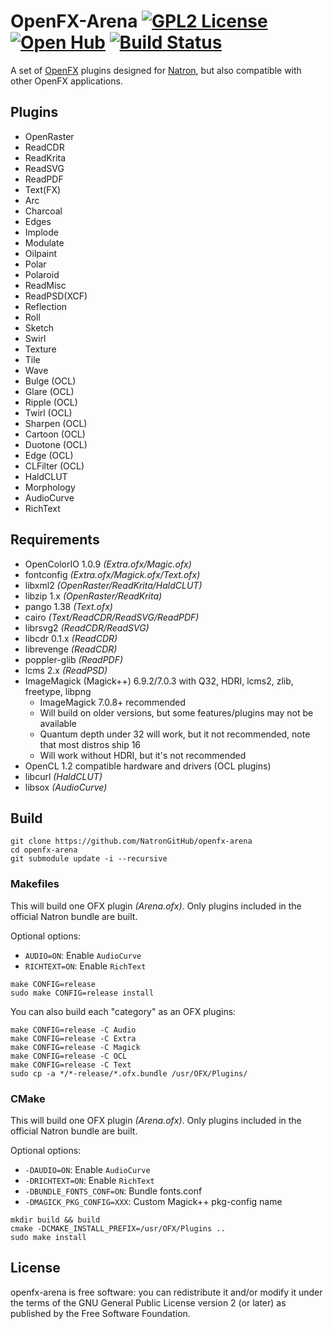 # OpenFX-Arena [![GPL2 License](http://img.shields.io/:license-gpl2-blue.svg?style=flat-square)](https://github.com/NatronGitHub/openfx-arena/blob/master/LICENSE) [![Open Hub](https://www.openhub.net/p/openfx-arena/widgets/project_thin_badge?format=gif&ref=Thin+badge)](https://www.openhub.net/p/openfx-arena?ref=Thin+badge) [![Build Status](https://travis-ci.org/NatronGitHub/openfx-arena.svg)](https://travis-ci.org/NatronGitHub/openfx-arena)

A set of [OpenFX](http://openfx.sf.net) plugins designed for [Natron](http://natron.fr), but also compatible with other OpenFX applications.

## Plugins

 * OpenRaster
 * ReadCDR
 * ReadKrita
 * ReadSVG
 * ReadPDF
 * Text(FX)
 * Arc
 * Charcoal
 * Edges
 * Implode
 * Modulate
 * Oilpaint
 * Polar
 * Polaroid
 * ReadMisc
 * ReadPSD(XCF)
 * Reflection
 * Roll
 * Sketch
 * Swirl
 * Texture
 * Tile
 * Wave
 * Bulge (OCL)
 * Glare (OCL)
 * Ripple (OCL)
 * Twirl (OCL)
 * Sharpen (OCL)
 * Cartoon (OCL)
 * Duotone (OCL)
 * Edge (OCL)
 * CLFilter (OCL)
 * HaldCLUT
 * Morphology
 * AudioCurve
 * RichText

## Requirements

 * OpenColorIO 1.0.9 *(Extra.ofx/Magic.ofx)*
 * fontconfig *(Extra.ofx/Magick.ofx/Text.ofx)*
 * libxml2 *(OpenRaster/ReadKrita/HaldCLUT)*
 * libzip 1.x *(OpenRaster/ReadKrita)*
 * pango 1.38 *(Text.ofx)*
 * cairo *(Text/ReadCDR/ReadSVG/ReadPDF)*
 * librsvg2 *(ReadCDR/ReadSVG)*
 * libcdr 0.1.x *(ReadCDR)*
 * librevenge *(ReadCDR)*
 * poppler-glib *(ReadPDF)*
 * lcms 2.x *(ReadPSD)*
 * ImageMagick (Magick++) 6.9.2/7.0.3 with Q32, HDRI, lcms2, zlib, freetype, libpng
   * ImageMagick 7.0.8+ recommended
   * Will build on older versions, but some features/plugins may not be available
   * Quantum depth under 32 will work, but it not recommended, note that most distros ship 16
   * Will work without HDRI, but it's not recommended
 * OpenCL 1.2 compatible hardware and drivers (OCL plugins)
 * libcurl *(HaldCLUT)*
 * libsox *(AudioCurve)*

## Build

```
git clone https://github.com/NatronGitHub/openfx-arena
cd openfx-arena
git submodule update -i --recursive
```

### Makefiles

This will build one OFX plugin *(Arena.ofx)*. Only plugins included in the official Natron bundle are built.

Optional options:

  * ``AUDIO=ON``: Enable ``AudioCurve``
  * ``RICHTEXT=ON``: Enable ``RichText``

```
make CONFIG=release
sudo make CONFIG=release install
```

You can also build each "category" as an OFX plugins:

```
make CONFIG=release -C Audio
make CONFIG=release -C Extra
make CONFIG=release -C Magick
make CONFIG=release -C OCL
make CONFIG=release -C Text
sudo cp -a */*-release/*.ofx.bundle /usr/OFX/Plugins/
```

### CMake

This will build one OFX plugin *(Arena.ofx)*. Only plugins included in the official Natron bundle are built.

Optional options:

  * ``-DAUDIO=ON``: Enable ``AudioCurve``
  * ``-DRICHTEXT=ON``: Enable ``RichText``
  * ``-DBUNDLE_FONTS_CONF=ON``: Bundle fonts.conf
  * ``-DMAGICK_PKG_CONFIG=XXX``: Custom Magick++ pkg-config name

```
mkdir build && build
cmake -DCMAKE_INSTALL_PREFIX=/usr/OFX/Plugins ..
sudo make install
```

## License

openfx-arena is free software: you can redistribute it and/or modify it under the terms of the GNU General Public License version 2 (or later) as published by the Free Software Foundation.
